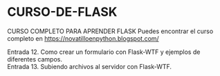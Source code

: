 # CURSO-DE-FLASK
CURSO COMPLETO PARA APRENDER FLASK
Puedes encontrar el curso completo en https://novatilloenpython.blogspot.com/

Entrada 12. Como crear un formulario con Flask-WTF y ejemplos de diferentes campos.<br />
Entrada 13. Subiendo archivos al servidor con Flask-WTF.
